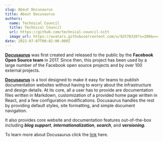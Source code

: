 ```yaml
---
slug: About Docusaurus
title: About Docusaurus
authors:
  name: Technical Council
  title: Technical Council
  url: https://github.com/technical-council-nitt
  image_url: https://avatars.githubusercontent.com/u/92578320?s=200&v=4
date: 2022-07-07T00:02:00.000Z
---
```


**[Docusaurus](https://docusaurus.io/)** was first created and released to the public by the **Facebook Open Source team** in 2017. Since then, this project has been used by a large number of the Facebook open source projects and by over 100 external projects.

**[Docusaurus](https://docusaurus.io/)** is a tool designed to make it easy for teams to publish documentation websites without having to worry about the infrastructure and design details. At its core, all a user has to provide are documentation files written in Markdown, customization of a provided home page written in React, and a few configuration modifications. Docusaurus handles the rest by providing default styles, site formatting, and simple document navigation.

It also provides core website and documentation features out-of-the-box including **_blog support_**, **_internationalization_**, **_search_**, and **_versioning._**

To learn more about Docusaurus click the [link](https://docusaurus.io/blog/2017/12/14/introducing-docusaurus) here.
